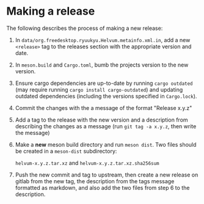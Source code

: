 # Making a release

The following describes the process of making a new release:

1. In `data/org.freedesktop.ryuukyu.Helvum.metainfo.xml.in`,
   add a new `<release>` tag to the releases section with the appropriate version and date.

2. In `meson.build` and `Cargo.toml`, bumb the projects version to the new version.

3. Ensure cargo dependencies are up-to-date by running `cargo outdated` (may require running `cargo install cargo-outdated`) and updating outdated dependencies (including the versions specified in `Cargo.lock`).

4. Commit the changes with the a message of the format "Release x.y.z"

5. Add a tag to the release with the new version and a description from describing the changes as a message (run `git tag -a x.y.z`, then write the message)

6. Make a **new** meson build directory and run `meson dist`.
   Two files should be created in a `meson-dist` subdirectory:

   `helvum-x.y.z.tar.xz` and 
   `helvum-x.y.z.tar.xz.sha256sum`

7. Push the new commit and tag to upstream, then create a new release on gitlab from the new tag, the description from the tags message formatted as markdown, and also add the two files from step 6 to the description.
